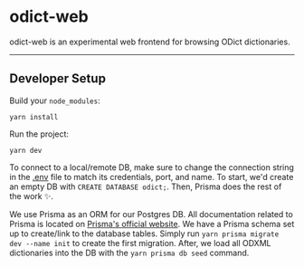 # odict-web

odict-web is an experimental web frontend for browsing ODict dictionaries.

---

## Developer Setup

Build your `node_modules`:

```
yarn install
```

Run the project:

```
yarn dev
```

To connect to a local/remote DB, make sure to change the connection string in the [.env](./env) file to match its credentials, port, and name. To start, we'd create an empty DB with `CREATE DATABASE odict;`. Then, Prisma does the rest of the work ✨.

We use Prisma as an ORM for our Postgres DB. All documentation related to Prisma is located on [Prisma's official website](https://www.prisma.io/docs/). We have a Prisma schema set up to create/link to the database tables. Simply run `yarn prisma migrate dev --name init` to create the first migration. After, we load all ODXML dictionaries into the DB with the `yarn prisma db seed` command.
